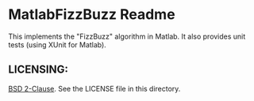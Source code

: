 MatlabFizzBuzz Readme
=====================

This implements the "FizzBuzz" algorithm in Matlab. It also provides unit tests (using XUnit for Matlab).

LICENSING:
----------

[BSD 2-Clause](http://opensource.org/licenses/BSD-2-Clause). See the LICENSE file in this directory.
